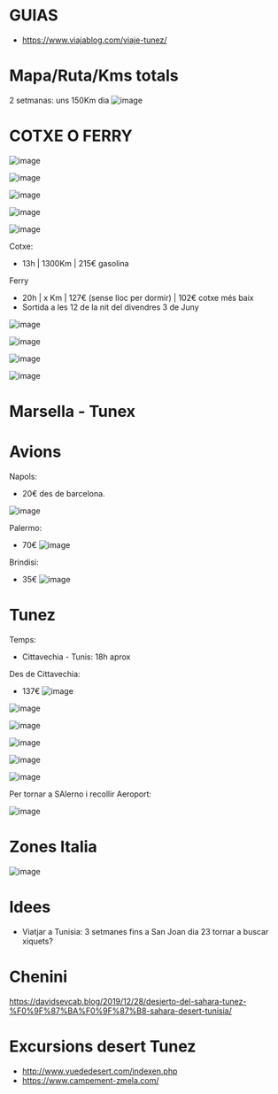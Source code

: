 # GUIAS

- https://www.viajablog.com/viaje-tunez/

# Mapa/Ruta/Kms totals

2 setmanas: uns 150Km dia
![image](https://user-images.githubusercontent.com/4015406/153938206-b2e3c2cb-6e83-4dc0-a576-77897338a635.png)


# COTXE O FERRY

![image](https://user-images.githubusercontent.com/4015406/153933778-a36ac68a-1b21-43f6-be97-bd74becff537.png)


![image](https://user-images.githubusercontent.com/4015406/153933734-cea0f0c7-4024-47e8-952d-ca8f47fbca6a.png)


![image](https://user-images.githubusercontent.com/4015406/153933520-c84ea5ba-bda0-4038-9de3-bd8a8ce7ed35.png)

![image](https://user-images.githubusercontent.com/4015406/153933307-ecea1830-5117-4f28-91f2-8afe489e0f1d.png)


![image](https://user-images.githubusercontent.com/4015406/153770493-876555d4-9b88-43db-976b-08e22976d4e8.png)

Cotxe:
- 13h | 1300Km | 215€ gasolina

Ferry
- 20h | x Km | 127€ (sense lloc per dormir) | 102€ cotxe més baix
- Sortida a les 12 de la nit del divendres 3 de Juny

![image](https://user-images.githubusercontent.com/4015406/153770708-077a0d04-d06d-46c6-98cf-260a2037918a.png)

![image](https://user-images.githubusercontent.com/4015406/153770749-86df3116-69e9-4153-82dd-7cc83cdda829.png)

![image](https://user-images.githubusercontent.com/4015406/153770777-16045b51-dc38-4305-b8a7-f9b0881a4abc.png)

![image](https://user-images.githubusercontent.com/4015406/153770863-2aa03d3b-3544-499f-8e3f-66aa6be6b564.png)

# Marsella - Tunex

# Avions

Napols:
- 20€ des de barcelona.

![image](https://user-images.githubusercontent.com/4015406/153771265-9942cd46-ebe4-462d-8df5-e3373520b369.png)

Palermo:
- 70€
![image](https://user-images.githubusercontent.com/4015406/153771338-7bf13da9-dabf-4f7f-925c-dd12860691e7.png)

Brindisi:
- 35€
![image](https://user-images.githubusercontent.com/4015406/153771382-f505a7e6-b766-48dd-ab55-ba4944df6c19.png)

# Tunez

Temps:
- Cittavechia - Tunis: 18h aprox

Des de Cittavechia:
- 137€
![image](https://user-images.githubusercontent.com/4015406/153771458-8305e738-8fb0-47ba-b20e-7e5f756c05cd.png)

![image](https://user-images.githubusercontent.com/4015406/153928190-c6991569-61b0-4717-be98-eaade1e5d51f.png)

![image](https://user-images.githubusercontent.com/4015406/153929199-5a99d12f-9a5e-4c74-ab92-caea4559989a.png)


![image](https://user-images.githubusercontent.com/4015406/153771517-697794ad-02f4-4316-99ff-091745f3ebf8.png)

![image](https://user-images.githubusercontent.com/4015406/153926689-eba82f30-f881-452d-bcfc-583667e95942.png)

![image](https://user-images.githubusercontent.com/4015406/153927338-9bc53a42-29e2-479f-bc5f-78dd3c431f95.png)

Per tornar a SAlerno i recollir Aeroport:

![image](https://user-images.githubusercontent.com/4015406/153771621-67a8e230-b565-4a2a-854b-0c84b16baee5.png)

# Zones Italia

![image](https://user-images.githubusercontent.com/4015406/153900783-6f28d896-8e49-4198-918d-97b2c1c1d999.png)


# Idees
- Viatjar a Tunisia: 3 setmanes fins a San Joan dia 23 tornar a buscar xiquets?

# Chenini

https://davidsevcab.blog/2019/12/28/desierto-del-sahara-tunez-%F0%9F%87%BA%F0%9F%87%B8-sahara-desert-tunisia/

# Excursions desert Tunez
- http://www.vuededesert.com/indexen.php
- https://www.campement-zmela.com/
